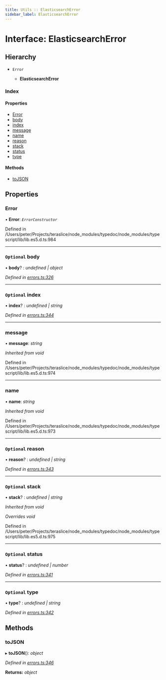 ```yaml
---
title: Utils :: ElasticsearchError
sidebar_label: ElasticsearchError
---
```


# Interface: ElasticsearchError

## Hierarchy

* `Error`

  * **ElasticsearchError**

### Index

#### Properties

* [Error](elasticsearcherror.md#error)
* [body](elasticsearcherror.md#optional-body)
* [index](elasticsearcherror.md#optional-index)
* [message](elasticsearcherror.md#message)
* [name](elasticsearcherror.md#name)
* [reason](elasticsearcherror.md#optional-reason)
* [stack](elasticsearcherror.md#optional-stack)
* [status](elasticsearcherror.md#optional-status)
* [type](elasticsearcherror.md#optional-type)

#### Methods

* [toJSON](elasticsearcherror.md#tojson)

## Properties

###  Error

• **Error**: *`ErrorConstructor`*

Defined in /Users/peter/Projects/teraslice/node_modules/typedoc/node_modules/typescript/lib/lib.es5.d.ts:984

___

### `Optional` body

• **body**? : *undefined | object*

*Defined in [errors.ts:326](https://github.com/terascope/teraslice/blob/7cdb60b1/packages/utils/src/errors.ts#L326)*

___

### `Optional` index

• **index**? : *undefined | string*

*Defined in [errors.ts:344](https://github.com/terascope/teraslice/blob/7cdb60b1/packages/utils/src/errors.ts#L344)*

___

###  message

• **message**: *string*

*Inherited from void*

Defined in /Users/peter/Projects/teraslice/node_modules/typedoc/node_modules/typescript/lib/lib.es5.d.ts:974

___

###  name

• **name**: *string*

*Inherited from void*

Defined in /Users/peter/Projects/teraslice/node_modules/typedoc/node_modules/typescript/lib/lib.es5.d.ts:973

___

### `Optional` reason

• **reason**? : *undefined | string*

*Defined in [errors.ts:343](https://github.com/terascope/teraslice/blob/7cdb60b1/packages/utils/src/errors.ts#L343)*

___

### `Optional` stack

• **stack**? : *undefined | string*

*Inherited from void*

*Overrides void*

Defined in /Users/peter/Projects/teraslice/node_modules/typedoc/node_modules/typescript/lib/lib.es5.d.ts:975

___

### `Optional` status

• **status**? : *undefined | number*

*Defined in [errors.ts:341](https://github.com/terascope/teraslice/blob/7cdb60b1/packages/utils/src/errors.ts#L341)*

___

### `Optional` type

• **type**? : *undefined | string*

*Defined in [errors.ts:342](https://github.com/terascope/teraslice/blob/7cdb60b1/packages/utils/src/errors.ts#L342)*

## Methods

###  toJSON

▸ **toJSON**(): *object*

*Defined in [errors.ts:346](https://github.com/terascope/teraslice/blob/7cdb60b1/packages/utils/src/errors.ts#L346)*

**Returns:** *object*
